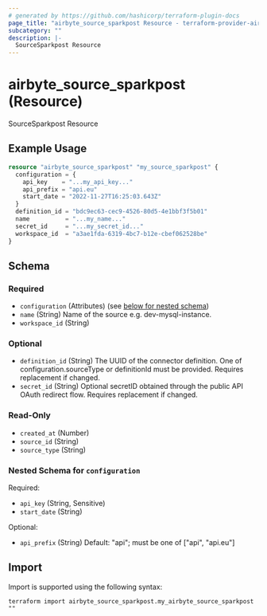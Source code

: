 ```yaml
---
# generated by https://github.com/hashicorp/terraform-plugin-docs
page_title: "airbyte_source_sparkpost Resource - terraform-provider-airbyte"
subcategory: ""
description: |-
  SourceSparkpost Resource
---
```


# airbyte_source_sparkpost (Resource)

SourceSparkpost Resource

## Example Usage

```terraform
resource "airbyte_source_sparkpost" "my_source_sparkpost" {
  configuration = {
    api_key    = "...my_api_key..."
    api_prefix = "api.eu"
    start_date = "2022-11-27T16:25:03.643Z"
  }
  definition_id = "bdc9ec63-cec9-4526-80d5-4e1bbf3f5b01"
  name          = "...my_name..."
  secret_id     = "...my_secret_id..."
  workspace_id  = "a3ae1fda-6319-4bc7-b12e-cbef062528be"
}
```

<!-- schema generated by tfplugindocs -->
## Schema

### Required

- `configuration` (Attributes) (see [below for nested schema](#nestedatt--configuration))
- `name` (String) Name of the source e.g. dev-mysql-instance.
- `workspace_id` (String)

### Optional

- `definition_id` (String) The UUID of the connector definition. One of configuration.sourceType or definitionId must be provided. Requires replacement if changed.
- `secret_id` (String) Optional secretID obtained through the public API OAuth redirect flow. Requires replacement if changed.

### Read-Only

- `created_at` (Number)
- `source_id` (String)
- `source_type` (String)

<a id="nestedatt--configuration"></a>
### Nested Schema for `configuration`

Required:

- `api_key` (String, Sensitive)
- `start_date` (String)

Optional:

- `api_prefix` (String) Default: "api"; must be one of ["api", "api.eu"]

## Import

Import is supported using the following syntax:

```shell
terraform import airbyte_source_sparkpost.my_airbyte_source_sparkpost ""
```
